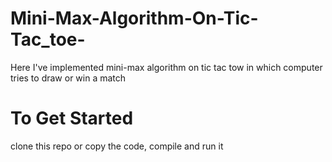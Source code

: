 # Mini-Max-Algorithm-On-Tic-Tac_toe-
Here I've implemented mini-max algorithm on tic tac tow in which computer tries to draw or win a match

# To Get Started 
clone this repo or copy the code, compile and run it 
